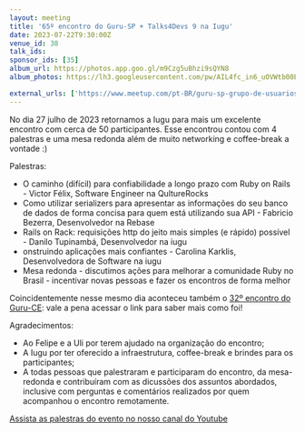 ```yaml
---
layout: meeting
title: '65º encontro do Guru-SP + Talks4Devs 9 na Iugu'
date: 2023-07-22T9:30:00Z
venue_id: 38
talk_ids:
sponsor_ids: [35]
album_url: https://photos.app.goo.gl/m9Czg5uBhzi9sQYN8
album_photos: https://lh3.googleusercontent.com/pw/AIL4fc_in6_uOVWtb00EATFRqhY2pgyH5jGM3rOYgUM7S-YXUSMCxuvJWjTKewMhimeClhu4yNBWpvFcEHa5HKsf_6GzTfJ-7krMKocj3hWg6Bzdkxg3m99A6Ss4kpvMBWovMaCDcOzztr6LgZmr5Pdsorjc=w2562-h1924-s-no?authuser=0

external_urls: ['https://www.meetup.com/pt-BR/guru-sp-grupo-de-usuarios-ruby-de-sao-paulo/events/265309884/', 'https://www.papercall.io/guru-sp']
---
```


No dia 27 julho de 2023 retornamos a Iugu para mais um excelente encontro com cerca de 50 participantes.
Esse encontrou contou com 4 palestras e uma mesa redonda além de muito networking e coffee-break a vontade :)

Palestras:
* O caminho (difícil) para confiabilidade a longo prazo com Ruby on Rails - Victor Félix, Software Engineer na QultureRocks
* Como utilizar serializers para apresentar as informações do seu banco de dados de forma concisa para quem está utilizando sua API - Fabricio Bezerra, Desenvolvedor na Rebase
* Rails on Rack: requisições http do jeito mais simples (e rápido) possível - Danilo Tupinambá, Desenvolvedor na iugu
* onstruindo aplicações mais confiantes - Carolina Karklis, Desenvolvedora de Software na iugu
* Mesa redonda -  discutimos ações para melhorar a comunidade Ruby no Brasil - incentivar novas pessoas e fazer os encontros de forma melhor

Coincidentemente nesse mesmo dia aconteceu também o [32º encontro do Guru-CE](https://guru-ce.github.io/blog/2023/06/24/retrospectiva-32-encontro-guru-ce): vale a pena acessar o link para saber mais como foi!

Agradecimentos:
* Ao Felipe e a Uli por terem ajudado na organização do encontro;
* A Iugu por ter oferecido a infraestrutura, coffee-break e brindes para os participantes;
* A todas pessoas que palestraram e participaram do encontro, da mesa-redonda e contribuíram com as dicussões dos assuntos abordados, inclusive com perguntas e comentários realizados por quem acompanhou o encontro remotamente.

[Assista as palestras do evento no nosso canal do Youtube](https://www.youtube.com/watch?v=VIDd7i7xvRA)
